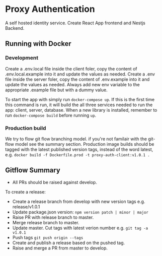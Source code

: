 # Proxy Authentication

A self hosted identity service. Create React App frontend and Nestjs Backend.

## Running with Docker

### Development

Create a .env.local file inside the client foler, copy the content of .env.local.example into it and update the values as needed. Create a .env file inside the server foler, copy the content of .env.example into it and update the values as needed. Always add new env variable to the appropriate .example file but with a dummy value.

To start the app with simply run `docker-compose up`. If this is the first time this command is run, it will build the all three services needed to run the app: client, server, database. When a new library is installed, remember to run `docker-compose build` before running `up`.

### Production build

We try to flow git flow branching model. if you're not familair with the git-flow model see the summary section. Production image builds should be tagged with the latest published version tags, instead of the word latest, e.g. `docker build -f Dockerfile.prod -t proxy-auth-client:v1.0.1 .`

## Gitflow Summary

- All PRs should be raised against develop.

To create a release:
- Create a release branch from develop with new version tags e.g. release/v1.0.1
- Update package.json version: `npm version patch | minor | major`
- Raise PR with release branch to master.
- Merge release branch to master.
- Update master. Cut tags with latest verion number e.g. `git tag -a v1.0.1`
- Push tags `git push origin --tags`
- Create and publish a release based on the pushed tag.
- Raise and merge a PR from master to develop.
